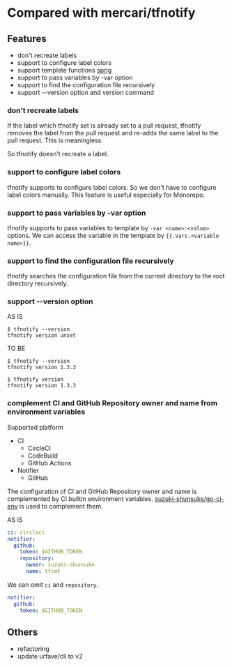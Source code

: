 # Compared with mercari/tfnotify

## Features

* don't recreate labels
* support to configure label colors
* support template functions [sprig](http://masterminds.github.io/sprig/)
* support to pass variables by -var option
* support to find the configuration file recursively
* support --version option and version command

### don't recreate labels

If the label which tfnotify set is already set to a pull request, tfnotify removes the label from the pull request and re-adds the same label to the pull request.
This is meaningless.

So tfnotify doesn't recreate a label.

### support to configure label colors

tfnotify supports to configure label colors.
So we don't have to configure label colors manually.
This feature is useful especially for Monorepo.

### support to pass variables by -var option

tfnotify supports to pass variables to template by `-var <name>:<value>` options.
We can access the variable in the template by `{{.Vars.<variable name>}}`.

### support to find the configuration file recursively

tfnotify searches the configuration file from the current directory to the root directory recursively.

### support --version option

AS IS

```
$ tfnotify --version
tfnotify version unset
```

TO BE

```
$ tfnotify --version
tfnotify version 1.3.3

$ tfnotify version
tfnotify version 1.3.3
```

### complement CI and GitHub Repository owner and name from environment variables

Supported platform

* CI
  * CircleCI
  * CodeBuild
  * GitHub Actions
* Notifier
  * GitHub

The configuration of CI and GitHub Repository owner and name is complemented by CI builtin environment variables.
[suzuki-shunsuke/go-ci-env](https://github.com/suzuki-shunsuke/go-ci-env) is used to complement them.

AS IS

```yaml
ci: circleci
notifier:
  github:
    token: $GITHUB_TOKEN
    repository:
      owner: suzuki-shunsuke
      name: tfcmt
```

We can omit `ci` and `repository`.

```yaml
notifier:
  github:
    token: $GITHUB_TOKEN
```

## Others

* refactoring
* update urfave/cli to v2
